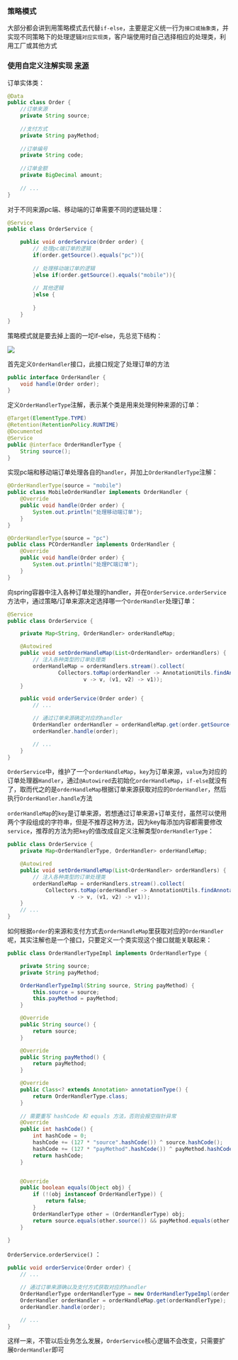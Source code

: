 

### 策略模式

大部分都会讲到用策略模式去代替`if-else`，主要是定义统一行为`接口或抽象类`，并实现不同策略下的处理逻辑`对应实现类`，客户端使用时自己选择相应的处理类，利用工厂或其他方式



### 使用自定义注解实现  [来源](https://mp.weixin.qq.com/s/jBHbiD_e4dK8JzWrK72eyw)



订单实体类：

```java
@Data
public class Order {
    //订单来源
    private String source;
    
    //支付方式
    private String payMethod;
    
    //订单编号
    private String code;
    
    //订单金额
    private BigDecimal amount;
    
    // ...
}
```



对于不同来源pc端、移动端的订单需要不同的逻辑处理：

```java
@Service
public class OrderService {

    public void orderService(Order order) {
        // 处理pc端订单的逻辑
        if(order.getSource().equals("pc")){
        
        // 处理移动端订单的逻辑
        }else if(order.getSource().equals("mobile")){
        
        // 其他逻辑
        }else {
            
        }
    }
}
```



策略模式就是要去掉上面的一坨if-else，先总览下结构：

![](https://mmbiz.qpic.cn/sz_mmbiz_png/WLIGprPy3z6M0Ej0dInjLDGzicwohlmN0JsmuwAnFOYJaYbPsPG38qkMf9jB8ibLHCapmvz7qT8OdcQdZpIMPwRQ/640?wx_fmt=png&tp=webp&wxfrom=5&wx_lazy=1&wx_co=1)



首先定义`OrderHandler`接口，此接口规定了处理订单的方法

```java
public interface OrderHandler {
    void handle(Order order);
}
```



定义`OrderHandlerType`注解，表示某个类是用来处理何种来源的订单：

```java
@Target(ElementType.TYPE)
@Retention(RetentionPolicy.RUNTIME)
@Documented
@Service
public @interface OrderHandlerType {
    String source();
}
```



实现pc端和移动端订单处理各自的`handler`，并加上`OrderHandlerType`注解：

```java
@OrderHandlerType(source = "mobile")
public class MobileOrderHandler implements OrderHandler {
    @Override
    public void handle(Order order) {
        System.out.println("处理移动端订单");
    }
}

@OrderHandlerType(source = "pc")
public class PCOrderHandler implements OrderHandler {
    @Override
    public void handle(Order order) {
        System.out.println("处理PC端订单");
    }
}
```



向spring容器中注入各种订单处理的handler，并在`OrderService.orderService`方法中，通过策略/订单来源决定选择哪一个`OrderHandler`处理订单：

```java
@Service
public class OrderService {

    private Map<String, OrderHandler> orderHandleMap;

    @Autowired
    public void setOrderHandleMap(List<OrderHandler> orderHandlers) {
        // 注入各种类型的订单处理类
        orderHandleMap = orderHandlers.stream().collect(
                Collectors.toMap(orderHandler -> AnnotationUtils.findAnnotation(orderHandler.getClass(), OrderHandlerType.class).source(),
                        v -> v, (v1, v2) -> v1));
    }

    public void orderService(Order order) {
        // ...

        // 通过订单来源确定对应的handler
        OrderHandler orderHandler = orderHandleMap.get(order.getSource());
        orderHandler.handle(order);

        // ...
    }
}
```



`OrderService`中，维护了一个`orderHandleMap`，`key`为订单来源，`value`为对应的订单处理器`Handler`，通过`@Autowired`去初始化`orderHandleMap`，`if-else`就没有了，取而代之的是`orderHandleMap`根据订单来源获取对应的`OrderHandler`，然后执行`OrderHandler.handle`方法





`orderHandleMap`的`key`是订单来源，若想通过订单来源+订单支付，虽然可以使用两个字段组成的字符串，但是不推荐这种方法，因为key每添加内容都需要修改`service`，推荐的方法为把`key`的值改成自定义注解类型`OrderHandlerType`：

```java
public class OrderService {
    private Map<OrderHandlerType, OrderHandler> orderHandleMap;

    @Autowired
    public void setOrderHandleMap(List<OrderHandler> orderHandlers) {
        // 注入各种类型的订单处理类
        orderHandleMap = orderHandlers.stream().collect(
            Collectors.toMap(orderHandler -> AnnotationUtils.findAnnotation(orderHandler.getClass(), OrderHandlerType.class),
                    v -> v, (v1, v2) -> v1));
    }
    // ...
}
```



如何根据`order`的来源和支付方式去`orderHandleMap`里获取对应的`OrderHandler`呢，其实注解也是一个接口，只要定义一个类实现这个接口就能关联起来：

```java
public class OrderHandlerTypeImpl implements OrderHandlerType {

    private String source;
    private String payMethod;

    OrderHandlerTypeImpl(String source, String payMethod) {
        this.source = source;
        this.payMethod = payMethod;
    }

    @Override
    public String source() {
        return source;
    }

    @Override
    public String payMethod() {
        return payMethod;
    }

    @Override
    public Class<? extends Annotation> annotationType() {
        return OrderHandlerType.class;
    }
    
    // 需要重写 hashCode 和 equals 方法，否则会报空指针异常
    @Override
    public int hashCode() {
        int hashCode = 0;
        hashCode += (127 * "source".hashCode()) ^ source.hashCode();
        hashCode += (127 * "payMethod".hashCode()) ^ payMethod.hashCode();
        return hashCode;
    }


    @Override
    public boolean equals(Object obj) {
        if (!(obj instanceof OrderHandlerType)) {
            return false;
        }
        OrderHandlerType other = (OrderHandlerType) obj;
        return source.equals(other.source()) && payMethod.equals(other.payMethod());
    }

}
```



`OrderService.orderService()` ：

```java
public void orderService(Order order) {
    // ...

    // 通过订单来源确以及支付方式获取对应的handler
    OrderHandlerType orderHandlerType = new OrderHandlerTypeImpl(order.getSource(), order.getPayMethod());
    OrderHandler orderHandler = orderHandleMap.get(orderHandlerType);
    orderHandler.handle(order);

    // ...
}
```



这样一来，不管以后业务怎么发展，`OrderService`核心逻辑不会改变，只需要扩展`OrderHandler`即可





































